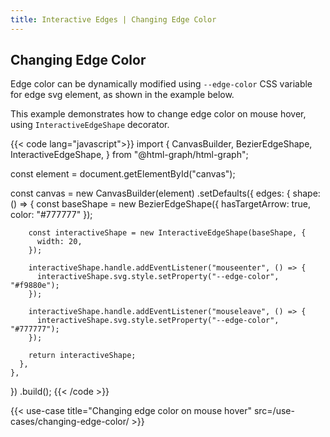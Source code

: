 ```yaml
---
title: Interactive Edges | Changing Edge Color
---
```


## Changing Edge Color

Edge color can be dynamically modified using `--edge-color` CSS variable for edge svg element, as
shown in the example below.

This example demonstrates how to change edge color on mouse hover, using
`InteractiveEdgeShape` decorator.

{{< code lang="javascript">}}
import {
  CanvasBuilder,
  BezierEdgeShape,
  InteractiveEdgeShape,
} from "@html-graph/html-graph";

const element = document.getElementById("canvas");

const canvas = new CanvasBuilder(element)
  .setDefaults({
    edges: {
      shape: () => {
        const baseShape = new BezierEdgeShape({
          hasTargetArrow: true,
          color: "#777777"
        });

        const interactiveShape = new InteractiveEdgeShape(baseShape, {
          width: 20,
        });

        interactiveShape.handle.addEventListener("mouseenter", () => {
          interactiveShape.svg.style.setProperty("--edge-color", "#f9880e");
        });

        interactiveShape.handle.addEventListener("mouseleave", () => {
          interactiveShape.svg.style.setProperty("--edge-color", "#777777");
        });

        return interactiveShape;
      },
    },
  })
  .build();
{{< /code >}}

{{< use-case title="Changing edge color on mouse hover" src=/use-cases/changing-edge-color/ >}}
